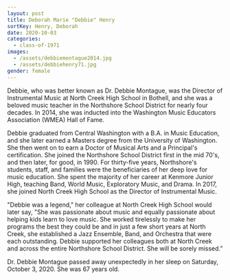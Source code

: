 ```yaml
---
layout: post
title: Deborah Marie "Debbie" Henry
sortKey: Henry, Deborah
date: 2020-10-03
categories:
  - class-of-1971
images:
  - /assets/debbiemontague2014.jpg
  - /assets/debbiehenry71.jpg
gender: female
---
```

Debbie, who was better known as Dr. Debbie Montague, was the Director of Instrumental Music at North Creek High School in Bothell, and she was a beloved music teacher in the Northshore School District for nearly four decades. In 2014, she was inducted into the Washington Music Educators Association (WMEA) Hall of Fame.

Debbie graduated from Central Washington with a B.A. in Music Education, and she later earned a Masters degree from the University of Washington. She then went on to earn a Doctor of Musical Arts and a Principal's certification. She joined the Northshore School District first in the mid 70's, and then later, for good, in 1990. For thirty-five years, Northshore's students, staff, and families were the beneficiaries of her deep love for music education. She spent the majority of her career at Kenmore Junior High, teaching Band, World Music, Exploratory Music, and Drama. In 2017, she joined North Creek High School as the Director of Instrumental Music. 

"Debbie was a legend," her colleague at North Creek High School would later say, "She was passionate about music and equally passionate about helping kids learn to love music. She worked tirelessly to make her programs the best they could be and in just a few short years at North Creek, she established a Jazz Ensemble, Band, and Orchestra that were each outstanding. Debbie supported her colleagues both at North Creek and across the entire Northshore School District. She will be sorely missed.”  

Dr. Debbie Montague passed away unexpectedly in her sleep on Saturday, October 3, 2020. She was 67 years old.